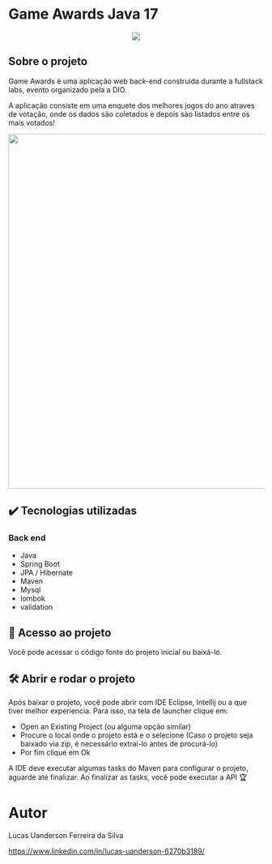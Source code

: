 # Game Awards Java 17
<p align="center">
<img src="http://img.shields.io/static/v1?label=STATUS&message=EM%20DESENVOLVIMENTO&color=GREEN&style=for-the-badge"/>
</p>

## Sobre o projeto 

 Game Awards é uma aplicação web back-end construida durante a fullstack labs, evento organizado pela a DIO.
 
 A aplicação consiste em uma enquete dos melhores jogos do ano atraves de votação, onde os dados são coletados e depois são listados entre os mais votados!
 
 <div align="center">
 <img src="https://user-images.githubusercontent.com/104622435/207476621-d53a5814-982d-465d-8014-ae587bfe45dc.png" width="700" />
 </div>


## ✔️ Tecnologias utilizadas 
 
 ### Back end
 
 - Java
 - Spring Boot
 - JPA / Hibernate
 - Maven
 - Mysql
 - lombok
 - validation


## 📁 Acesso ao projeto

Você pode acessar o código fonte do projeto inicial ou baixá-lo.

## 🛠️ Abrir e rodar o projeto

Após baixar o projeto, você pode abrir com IDE Eclipse, Intellij ou a que tiver melhor experiencia. Para isso, na tela de launcher clique em:   

- Open an Existing Project (ou alguma opção similar)
- Procure o local onde o projeto está e o selecione (Caso o projeto seja baixado via zip, é necessário extraí-lo antes de procurá-lo)
- Por fim clique em Ok

A IDE deve executar algumas tasks do Maven para configurar o projeto, aguarde até finalizar. Ao finalizar as tasks, você pode executar a API 🏆


# Autor

Lucas Uanderson Ferreira da Silva

https://www.linkedin.com/in/lucas-uanderson-6270b3189/

